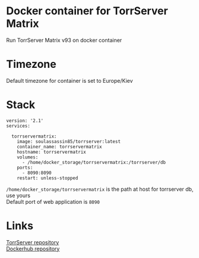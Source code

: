 # Docker container for TorrServer Matrix
Run TorrServer Matrix v93 on docker container

# Timezone
Default timezone for container is set to Europe/Kiev

# Stack
```
version: '2.1'
services:

  torrservermatrix:
    image: soulassassin85/torrserver:latest
    container_name: torrservermatrix
    hostname: torrservermatrix
    volumes:
      - /home/docker_storage/torrservermatrix:/torrserver/db
    ports:
      - 8090:8090
    restart: unless-stopped
```
```/home/docker_storage/torrservermatrix``` is the path at host for torrserver db, use yours<br>Default port of web application is ```8090```

# Links
[TorrServer repository](https://github.com/YouROK/TorrServer)<br>
[Dockerhub repository](https://hub.docker.com/r/soulassassin85/torrserver)
